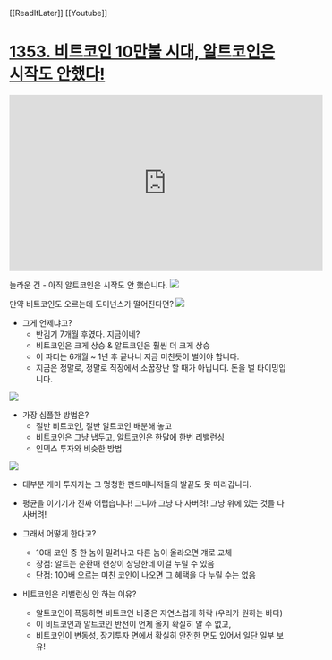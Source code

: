 [[ReadItLater]] [[Youtube]]

# [1353. 비트코인 10만불 시대, 알트코인은 시작도 안했다!](https://www.youtube.com/watch?v=PL_kn7OkW_U)

<iframe width="560" height="315" src="https://www.youtube-nocookie.com/embed/PL_kn7OkW_U" title="YouTube video player" frameborder="0" allow="accelerometer; autoplay; clipboard-write; encrypted-media; gyroscope; picture-in-picture" allowfullscreen></iframe>



놀라운 건 - 아직 알트코인은 시작도 안 했습니다.
![](https://i.imgur.com/TdnJT4f.png)

만약 비트코인도 오르는데 도미넌스가 떨어진다면?
![](https://i.imgur.com/FS6GScO.png)

- 그게 언제냐고?
	- 반김기 7개월 후였다. 지금이네?
	- 비트코인은 크게 상승 & 알트코인은 훨씬 더 크게 상승
	- 이 파티는 6개월 ~ 1년 후 끝나니 지금 미친듯이 벌어야 합니다.
	- 지금은 정말로, 정말로 직장에서 소꿉장난 할 때가 아닙니다. 돈을 벌 타이밍입니다.

![](https://i.imgur.com/ypBtx7K.png)

- 가장 심플한 방법은?
	- 절반 비트코인, 절반 알트코인 배분해 놓고
	- 비트코인은 그냥 냅두고, 알트코인은 한달에 한번 리밸런싱
	- 인덱스 투자와 비슷한 방법

![](https://i.imgur.com/BuzpZnX.png)
- 대부분 개미 투자자는 그 멍청한 펀드매니저들의 발끝도 못 따라갑니다.
- 평균을 이기기가 진짜 어렵습니다! 그니까 그냥 다 사버려! 그냥 위에 있는 것들 다 사버려!


- 그래서 어떻게 한다고?
	- 10대 코인 중 한 놈이 밀려나고 다른 놈이 올라오면 걔로 교체
	- 장점: 알트는 순환매 현상이 상당한데 이걸 누릴 수 있음
	- 단점: 100배 오르는 미친 코인이 나오면 그 혜택을 다 누릴 수는 없음


- 비트코인은 리밸런싱 안 하는 이유?
	- 알트코인이 폭등하면 비트코인 비중은 자연스럽게 하락 (우리가 원하는 바다)
	- 이 비트코인과 알트코인 반전이 언제 올지 확실히 알 수 없고,
	- 비트코인이 변동성, 장기투자 면에서 확실히 안전한 면도 있어서 일단 일부 보유!